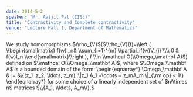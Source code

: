 ```yaml
---
date: 2014-5-2
speaker: "Mr. Avijit Pal (IISc)"
title: "Contractivity and Complete contractivity"
venue: "Lecture Hall I, Department of Mathematics"
---
```

We study homomorphisms $\\rho_{V}$($\\rho_{V}(f)=\\left (
\\begin{smallmatrix}
f(w)I_n& \\sum_{i=1}^{m} \\partial_if(w)V_{i} \\\\
0  & f(w)I_n
\\end{smallmatrix}\\right ), f \\in \\mathcal O(\\Omega_\\mathbf A)$) defined on
$\\mathcal
O(\\Omega_\\mathbf A)$, where  $\\Omega_\\mathbf A$ is a bounded
domain of the form:
\\begin{eqnarray*}
\\Omega_\\mathbf A & := &\\{(z_1 ,z_2, \\ldots, z_m) :\\|z_1 A_1
+\\cdots + z_mA_m \\|_{\\rm op} < 1\\}
\\end{eqnarray*}
for some choice of a linearly independent set of $n\\times n$
matrices $\\{A_1, \\ldots, A_m\\}.$
